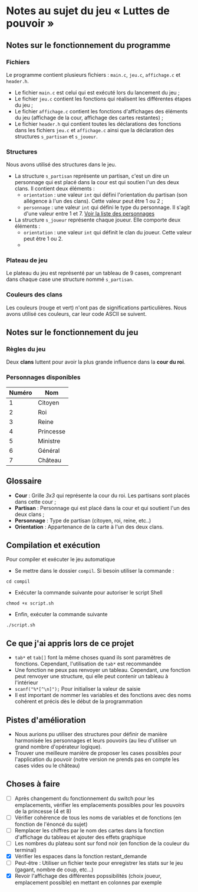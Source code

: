 # Notes au sujet du jeu « Luttes de pouvoir »

## Notes sur le fonctionnement du programme

### Fichiers

Le programme contient plusieurs fichiers : `main.c`, `jeu.c`, `affichage.c` et `header.h`.
+ Le fichier `main.c` est celui qui est exécuté lors du lancement du jeu ;
+ Le fichier `jeu.c` contient les fonctions qui réalisent les différentes étapes du jeu ;
+ Le fichier `affichage.c` contient les fonctions d'affichages des éléments du jeu (affichage de la cour, affichage des cartes restantes) ;
+ Le fichier `header.h` qui contient toutes les déclarations des fonctions dans les fichiers `jeu.c` et `affichage.c` ainsi que la déclaration des structures `s_partisan` et `s_joueur`.

### Structures

Nous avons utilisé des structures dans le jeu. 
+ La structure `s_partisan` représente un partisan, c'est un dire un personnage qui est placé dans la cour est qui soutien l'un des deux clans. Il contient deux éléments :
  - `orientation` : une valeur `int` qui défini l'orientation du partisan (son allégence à l'un des clans). Cette valeur peut être 1 ou 2 ;
  - `personnage` : une valeur `int` qui défini le type du personnage. Il s'agit d'une valeur entre 1 et 7. [Voir la liste des personnages](#personnages-disponibles)
+ La structure `s_joueur` représente chaque joueur. Elle comporte deux éléments :
  -  `orientation` : une valeur `int` qui définit le clan du joueur. Cette valeur peut être 1 ou 2.
  -  

### Plateau de jeu

Le plateau du jeu est représenté par un tableau de 9 cases, comprenant dans chaque case une structure nommé `s_partisan`.

### Couleurs des clans

Les couleurs (rouge et vert) n'ont pas de significations particulières. Nous avons utilisé ces couleurs, car leur code ASCII se suivent. 


## Notes sur le fonctionnement du jeu

### Règles du jeu

Deux **clans** luttent pour avoir la plus grande influence dans la **cour du roi**.

### Personnages disponibles 

| Numéro | Nom       |
| ------ | --------- |
| 1      | Citoyen   |
| 2      | Roi       |
| 3      | Reine     |
| 4      | Princesse |
| 5      | Ministre  |
| 6      | Général   |
| 7      | Château   |


## Glossaire
+ **Cour** : Grille *3x3* qui représente la cour du roi. Les partisans sont placés dans cette cour ;
+ **Partisan** : Personnage qui est placé dans la cour et qui soutient l'un des deux clans ;
+ **Personnage** : Type de partisan (citoyen, roi, reine, etc..)
+ **Orientation** : Appartenance de la carte à l'un des deux clans.

## Compilation et exécution

Pour compiler et exécuter le jeu automatique
+ Se mettre dans le dossier `compil`. Si besoin utiliser la commande :
``` console
cd compil
```
+ Exécuter la commande suivante pour autoriser le script Shell
``` console
chmod +x script.sh
```
+ Enfin, exécuter la commande suivante
``` console
./script.sh
```


## Ce que j'ai appris lors de ce projet
+ `tab*` et `tab[]` font la même choses quand ils sont paramètres de fonctions. Cependant, l'utilisation de `tab*` est recommandée
+ Une fonction ne peux pas renvoyer un tableau. Cependant, une fonction peut renvoyer une structure, qui elle peut contenir un tableau à l'intérieur
+ `scanf("%*[^\n]");` Pour initialiser la valeur de saisie
+ Il est important de nommer les variables et des fonctions avec des noms cohérent et précis dès le début de la programmation

## Pistes d'amélioration

+ Nous aurions pu utiliser des structures pour définir de manière harmonisée les personnages et leurs pouvoirs (au lieu d'utiliser un grand nombre d'opérateur logique).
+ Trouver une meilleure manière de proposer les cases possibles pour l'application du pouvoir (notre version ne prends pas en compte les cases vides ou le château)

## Choses à faire
- [ ] Après changement du fonctionnement du switch pour les emplacements, vérifier les emplacements possibles pour les pouvoirs de la princesse (4 et 8)
- [ ] Vérifier cohérence de tous les noms de variables et de fonctions (en fonction de l'énoncé du sujet)
- [ ] Remplacer les chiffres par le nom des cartes dans la fonction d'affichage du tableau et ajouter des effets graphique
- [ ] Les nombres du plateau sont sur fond noir (en fonction de la couleur du terminal)
- [x] Vérifier les espaces dans la fonction restant_demande
- [ ] Peut-être : Utiliser un fichier texte pour enregistrer les stats sur le jeu (gagant, nombre de coup, etc...)
- [x] Revoir l'affichage des différentes popssibilités (choix joueur, emplacement possible) en mettant en colonnes par exemple